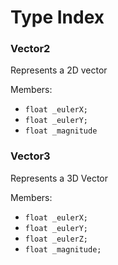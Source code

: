 ﻿# Type Index

### Vector2
Represents a 2D vector

Members:

- `float _eulerX;`
- `float _eulerY;`
- `float _magnitude`

### Vector3
Represents a 3D Vector

Members:

- `float _eulerX;`
- `float _eulerY;`
- `float _eulerZ;`
- `float _magnitude;`